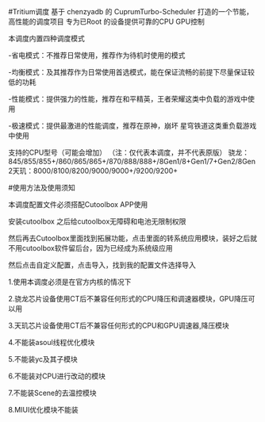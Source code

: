 #Tritium调度
基于 chenzyadb 的 CuprumTurbo-Scheduler 打造的一个节能，高性能的调度项目
专为已Root 的设备提供可靠的CPU GPU控制

本调度内置四种调度模式

-省电模式：不推荐日常使用，推荐作为待机时使用的模式

-均衡模式：及其推荐作为日常使用首选模式，能在保证流畅的前提下尽量保证较低的功耗

-性能模式：提供强力的性能，推荐在和平精英，王者荣耀这类中负载的游戏中使用

-极速模式：提供最激进的性能调度，推荐在原神，崩坏 星穹铁道这类重负载游戏中使用

支持的CPU型号（可能会增加）
（注：仅代表本调度，并不代表原版）
骁龙：845/855/855+/860/865/865+/870/888/888+/8Gen1/8+Gen1/7+Gen2/8Gen2天玑：8000/8100/8200/9000/9000+/9200/9200+

#使用方法及使用须知

本调度配置文件必须搭配Cutoolbox APP使用

安装cutoolbox 之后给cutoolbox无障碍和电池无限制权限

然后再去Cutoolbox里面找到拓展功能，点击里面的转系统应用模块，装好之后就不用cutoolbox软件留后台，因为已经成为系统级应用

然后点击自定义配置，点击导入，找到我的配置文件选择导入

1.使用本调度必须是在官方内核的情况下

2.骁龙芯片设备使用CT后不兼容任何形式的CPU降压和调速器模块，GPU降压可以用

3.天玑芯片设备使用CT后不兼容任何形式的CPU和GPU调速器,降压模块

4.不能装asoul线程优化模块

5.不能装yc及其子模块

6.不能装对CPU进行改动的模块

7.不能装Scene的去温控模块

8.MIUI优化模块不能装
